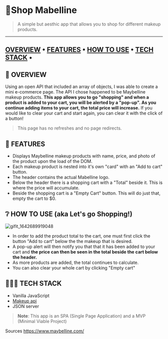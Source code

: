 # 💄Shop Mabelline
> A simple but aesthic app that allows you to shop for different makeup products.
---
[OVERVIEW](https://github.com/KollerCode/Shopping-Project#overview) • 
[FEATURES](https://github.com/KollerCode/Shopping-Project#features) • 
[HOW TO USE](https://github.com/KollerCode/Shopping-Project#how-to-use-lets-go-shopping) • 
[TECH STACK](https://github.com/KollerCode/Shopping-Project#tech-stack) • 
---
## 📖 OVERVIEW 
Using an open API that included an array of objects, I was able to create a mini e-commerce page. The API I chose happened to be Maybelline makeup products. **This app allows you to go "shopping" and when a product is added to your cart, you will be alerted by a "pop-up". As you continue adding items to your cart, the total price will increase.** If you would like to clear your cart and start again, you can clear it with the click of a button! 

>This page has no refreshes and no page redirects. 

## 🌟 FEATURES
- Displays Maybelline makeup products with name, price, and photo of the product upon the load of the DOM.
- Each makeup product is nested into it's own "card" with an "Add to cart" button. 
- The header contains the actual Mabelline logo.
- Below the header there is a shopping cart with a "Total" beside it. This is where the price will accumulate. 
- Beside the shopping cart is a "Empty Cart" button. This will do just that, empty the cart to $0. 

## ❔ HOW TO USE (aka Let's go Shopping!)
![gifit_1642689919048](https://user-images.githubusercontent.com/90989922/150363128-f6db14aa-788d-425c-a254-1aa2745a7fca.gif)
* In order to add the product total to the cart, one must first click the button "Add to cart" below the the makeup that is desired.
* A pop-up alert will then notify you that that it has been added to your cart and **the price can then be seen in the total beside the cart below the header.**
* As more products are added, the total continues to calculate. 
* You can also clear your whole cart by clicking "Empty cart"

## 👩🏽‍💻 TECH STACK
- Vanilla JavaScript
- [Makeup api](http://makeup-api.herokuapp.com/api/v1/products.json?brand=maybelline)
- JSON server

>**Note**: This app is an SPA (Single Page Application) and a MVP (Minimal Viable Project)

Sources
https://www.maybelline.com/